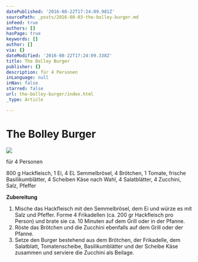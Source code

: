 ```yaml
---
datePublished: '2016-08-22T17:24:09.981Z'
sourcePath: _posts/2016-08-03-the-bolley-burger.md
inFeed: true
authors: []
hasPage: true
keywords: []
author: []
via: {}
dateModified: '2016-08-22T17:24:09.338Z'
title: The Bolley Burger
publisher: {}
description: für 4 Personen
inLanguage: null
inNav: false
starred: false
url: the-bolley-burger/index.html
_type: Article

---
```

# The Bolley Burger
![](https://the-grid-user-content.s3-us-west-2.amazonaws.com/c5682b9b-f272-4d44-8c6b-283de98297e7.jpg)

für 4 Personen

800 g Hackfleisch, 1 Ei, 4 EL Semmelbrösel, 4 Brötchen, 1 Tomate, frische Basilikumblätter, 4 Scheiben Käse nach Wahl, 4 Salatblätter, 4 Zucchini, Salz, Pfeffer

**Zubereitung**

1. Mische das Hackfleisch mit den Semmelbrösel, dem Ei und würze es mit Salz und Pfeffer. Forme 4 Frikadellen (ca. 200 gr Hackfleisch pro Person) und brate sie ca. 10 Minuten auf dem Grill oder in der Pfanne.
2. Röste das Brötchen und die Zucchini ebenfalls auf dem Grill oder der Pfanne.
3. Setze den Burger bestehend aus dem Brötchen, der Frikadelle, dem Salatblatt, Tomatenscheibe, Basilikumblätter und der Scheibe Käse zusammen und serviere die Zucchini als Beilage.